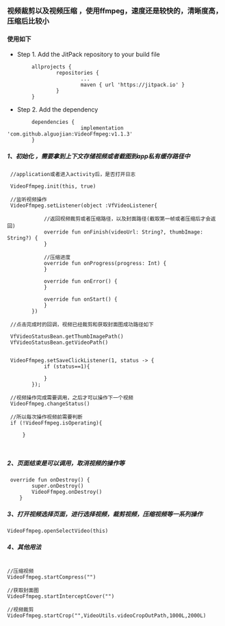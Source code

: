 ### 视频裁剪以及视频压缩 ，使用ffmpeg，速度还是较快的，清晰度高，压缩后比较小

#### 使用如下


- Step 1. Add the JitPack repository to your build file

```
        allprojects {
                repositories {
                        ...
                        maven { url 'https://jitpack.io' }
                }
        }
```

- Step 2. Add the dependency
```
        dependencies {
                        implementation 'com.github.alguojian:VideoFfmpeg:v1.1.3'
        }
```

##### 1、初始化 ，需要拿到上下文存储视频或者截图到app私有缓存路径中

```
 //application或者进入activity后，是否打开日志
 
 VideoFfmpeg.init(this, true)
 
 //监听视频操作
 VideoFfmpeg.setListener(object :VfVideoListener{
            
            //返回视频裁剪或者压缩路径，以及封面路径(截取第一帧或者压缩后才会返回)
            override fun onFinish(videoUrl: String?, thumbImage: String?) {
            }
            
            //压缩进度
            override fun onProgress(progress: Int) {
            }

            override fun onError() {
            }

            override fun onStart() {
            }
        })

 //点击完成时的回调，视频已经裁剪和获取封面图成功路径如下
 
 VfVideoStatusBean.getThumbImagePath()
 VfVideoStatusBean.getVideoPath()
 
 
 VideoFfmpeg.setSaveClickListener(1, status -> {
            if (status==1){
                
            }
        });
  
 //视频操作完成需要调用，之后才可以操作下一个视频
 VideoFfmpeg.changeStatus()

 //所以每次操作视频前需要判断      
 if (!VideoFfmpeg.isOperating){
     
     }
   
 
```

##### 2、页面结束是可以调用，取消视频的操作等
```
 override fun onDestroy() {
        super.onDestroy()
        VideoFfmpeg.onDestroy()
    }
```

##### 3、打开视频选择页面，进行选择视频，裁剪视频，压缩视频等一系列操作

```
VideoFfmpeg.openSelectVideo(this)
```

##### 4、其他用法

```

//压缩视频
VideoFfmpeg.startCompress("")

//获取封面图
VideoFfmpeg.startInterceptCover("")

//视频裁剪
VideoFfmpeg.startCrop("",VideoUtils.videoCropOutPath,1000L,2000L)

```


